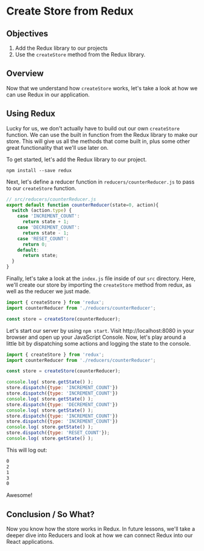 # Create Store from Redux

## Objectives

1. Add the Redux library to our projects
2. Use the `createStore` method from the Redux library.

## Overview
Now that we understand how `createStore` works, let's take a look at how we can use Redux in our application.

## Using Redux

Lucky for us, we don't actually have to build out our own `createStore` function. We can use the built in function from the Redux library to make our store. This will give us all the methods that come built in, plus some other great functionality that we'll use later on.

To get started, let's add the Redux library to our project.

`npm install --save redux`

Next, let's define a reducer function in `reducers/counterReducer.js` to pass to our `createStore` function.

```javascript
// src/reducers/counterReducer.js
export default function counterReducer(state=0, action){
  switch (action.type) {
    case 'INCREMENT_COUNT':
      return state + 1;
    case 'DECREMENT_COUNT':
      return state - 1;
    case 'RESET_COUNT':
      return 0;
    default:
      return state;
  }
}
```

Finally, let's take a look at the `index.js` file inside of our `src` directory. Here, we'll create our store by importing the `createStore` method from redux, as well as the reducer we just made.

```javascript
import { createStore } from 'redux';
import counterReducer from './reducers/counterReducer';

const store = createStore(counterReducer);
```

Let's start our server by using `npm start`. Visit http://localhost:8080 in your browser and open up your JavaScript Console. Now, let's play around a little bit by dispatching some actions and logging the state to the console.

```javascript
import { createStore } from 'redux';
import counterReducer from './reducers/counterReducer';

const store = createStore(counterReducer);

console.log( store.getState() );
store.dispatch({type: 'INCREMENT_COUNT'})
store.dispatch({type: 'INCREMENT_COUNT'})
console.log( store.getState() );
store.dispatch({type: 'DECREMENT_COUNT'})
console.log( store.getState() );
store.dispatch({type: 'INCREMENT_COUNT'})
store.dispatch({type: 'INCREMENT_COUNT'})
console.log( store.getState() );
store.dispatch({type: 'RESET_COUNT'});
console.log( store.getState() );
```

This will log out:

```bash
0
2
1
3
0
```
Awesome!

## Conclusion / So What?

Now you know how the store works in Redux. In future lessons, we'll take a deeper dive into Reducers and look at how we can connect Redux into our React applications. 
